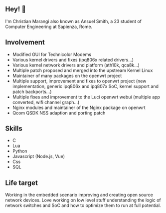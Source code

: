 ## Hey! 👋

I'm Christian Marangi also known as Ansuel Smith, a 23 student of 
Computer Engineering at Sapienza, Rome.

## Involvement

- Modified GUI for Technicolor Modems
- Various kernel drivers and fixes (ipq806x related drivers...) 
- Various kernel network drivers and platform (ath10k, qca8k...)
- Multiple patch proposed and merged into the upstream Kernel Linux
- Maintainer of many packages on the openwrt project
- Multiple support, improvement and fixes to openwrt project (new implementation, generic ipq806x and ipq807x SoC, kernel support and patch backports...)
- Multiple fixes and improvement to the Luci openwrt webui (multiple app converted, wifi channel graph...)
- Nginx modules and maintainer of the Nginx package on openwrt
- Qcom QSDK NSS adaption and porting patch

## Skills
- C
- Lua
- Python
- Javascript (Node.js, Vue)
- Css
- SQL

## Life target

Working in the embedded scenario improving and creating open source network devices. Love working on low level stuff understanding the logic of network switches and SoC and how to optimize them to run at full potential.